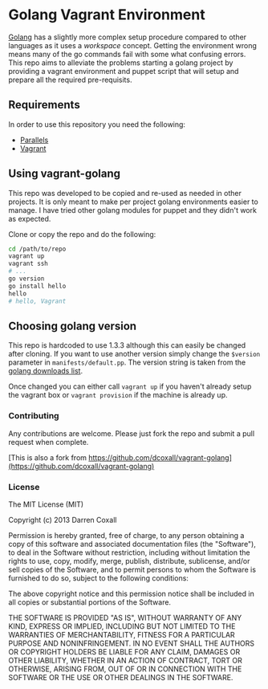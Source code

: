 # Golang Vagrant Environment
[Golang](http://golang.org/) has a slightly more complex setup procedure compared to other languages as it uses a *workspace*
concept. Getting the environment wrong means many of the go commands fail with some what confusing errors.
This repo aims to alleviate the problems starting a golang project by providing a vagrant environment and puppet script
that will setup and prepare all the required pre-requisits.

## Requirements
In order to use this repository you need the following:

- [Parallels](https://www.parallels.com/)
- [Vagrant](http://www.vagrantup.com/)

## Using vagrant-golang
This repo was developed to be copied and re-used as needed in other projects. It is only meant to make per project golang
environments easier to manage. I have tried other golang modules for puppet and they didn't work as expected.

Clone or copy the repo and do the following:
```bash
cd /path/to/repo
vagrant up
vagrant ssh
# ...
go version
go install hello
hello
# hello, Vagrant
```

## Choosing golang version
This repo is hardcoded to use 1.3.3 although this can easily be changed after cloning. If you want to use another version simply
change the `$version` parameter in `manifests/default.pp`. The version string is taken from the
[golang downloads list](http://golang.org/dl/).

Once changed you can either call `vagrant up` if you haven't already setup the vagrant box
or `vagrant provision` if the machine is already up.

### Contributing
Any contributions are welcome. Please just fork the repo and submit a pull request when complete.

[This is also a fork from https://github.com/dcoxall/vagrant-golang](https://github.com/dcoxall/vagrant-golang)

### License
The MIT License (MIT)

Copyright (c) 2013 Darren Coxall

Permission is hereby granted, free of charge, to any person obtaining a copy
of this software and associated documentation files (the "Software"), to deal
in the Software without restriction, including without limitation the rights
to use, copy, modify, merge, publish, distribute, sublicense, and/or sell
copies of the Software, and to permit persons to whom the Software is
furnished to do so, subject to the following conditions:

The above copyright notice and this permission notice shall be included in
all copies or substantial portions of the Software.

THE SOFTWARE IS PROVIDED "AS IS", WITHOUT WARRANTY OF ANY KIND, EXPRESS OR
IMPLIED, INCLUDING BUT NOT LIMITED TO THE WARRANTIES OF MERCHANTABILITY,
FITNESS FOR A PARTICULAR PURPOSE AND NONINFRINGEMENT. IN NO EVENT SHALL THE
AUTHORS OR COPYRIGHT HOLDERS BE LIABLE FOR ANY CLAIM, DAMAGES OR OTHER
LIABILITY, WHETHER IN AN ACTION OF CONTRACT, TORT OR OTHERWISE, ARISING FROM,
OUT OF OR IN CONNECTION WITH THE SOFTWARE OR THE USE OR OTHER DEALINGS IN
THE SOFTWARE.
